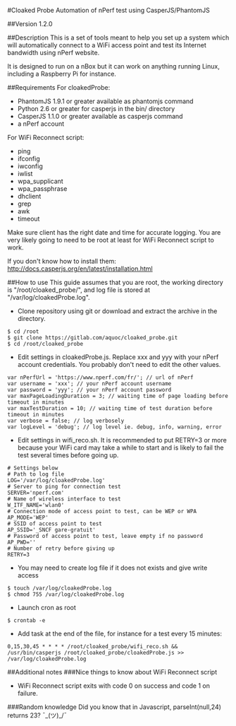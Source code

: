 #Cloaked Probe
Automation of nPerf test using CasperJS/PhantomJS

##Version
1.2.0

##Description
This is a set of tools meant to help you set up a system which will automatically connect to a WiFi access point and test its Internet bandwidth using nPerf website.

It is designed to run on a nBox but it can work on anything running Linux, including a Raspberry Pi for instance.

##Requirements
For cloakedProbe:
- PhantomJS 1.9.1 or greater available as phantomjs command
- Python 2.6 or greater for casperjs in the bin/ directory
- CasperJS 1.1.0 or greater  available as casperjs command
- a nPerf account

For WiFi Reconnect script:
- ping
- ifconfig
- iwconfig
- iwlist
- wpa_supplicant
- wpa_passphrase
- dhclient
- grep
- awk
- timeout

Make sure client has the right date and time for accurate logging. You are very likely going to need to be root at least for WiFi Reconnect script to work.

If you don't know how to install them: http://docs.casperjs.org/en/latest/installation.html


##How to use
This guide assumes that you are root, the working directory is "/root/cloaked_probe/", and log file is stored at "/var/log/cloakedProbe.log".
- Clone repository using git or download and extract the archive in the directory.
```
$ cd /root
$ git clone https://gitlab.com/aquoc/cloaked_probe.git
$ cd /root/cloaked_probe
```
- Edit settings in cloakedProbe.js. Replace xxx and yyy with your nPerf account credentials. You probably don't need to edit the other values.
```
var nPerfUrl = 'https://www.nperf.com/fr/'; // url of nPerf
var username = 'xxx'; // your nPerf account username
var password = 'yyy'; // your nPerf account password
var maxPageLoadingDuration = 3; // waiting time of page loading before timeout in minutes
var maxTestDuration = 10; // waiting time of test duration before timeout in minutes
var verbose = false; // log verbosely
var logLevel = 'debug'; // log level ie. debug, info, warning, error
```
- Edit settings in wifi_reco.sh. It is recommended to put RETRY=3 or more because your WiFi card may take a while to start and is likely to fail the test several times before going up.
```
# Settings below
# Path to log file
LOG='/var/log/cloakedProbe.log'
# Server to ping for connection test
SERVER='nperf.com'
# Name of wireless interface to test
W_ITF_NAME='wlan0'
# Connection mode of access point to test, can be WEP or WPA
AP_MODE='WEP'
# SSID of access point to test
AP_SSID='_SNCF gare-gratuit'
# Password of access point to test, leave empty if no password
AP_PWD=''
# Number of retry before giving up
RETRY=3
```
- You may need to create log file if it does not exists and give write access
```
$ touch /var/log/cloakedProbe.log
$ chmod 755 /var/log/cloakedProbe.log
```
- Launch cron as root
```
$ crontab -e
```
- Add task at the end of the file, for instance for a test every 15 minutes:
```
0,15,30,45 * * * * /root/cloaked_probe/wifi_reco.sh && /usr/bin/casperjs /root/cloaked_probe/cloakedProbe.js >> /var/log/cloakedProbe.log

```

##Additional notes
###Nice things to know about WiFi Reconnect script
- WiFi Reconnect script exits with code 0 on success and code 1 on failure.

###Random knowledge
Did you know that in Javascript, parseInt(null,24) returns 23? ¯\_(ツ)_/¯